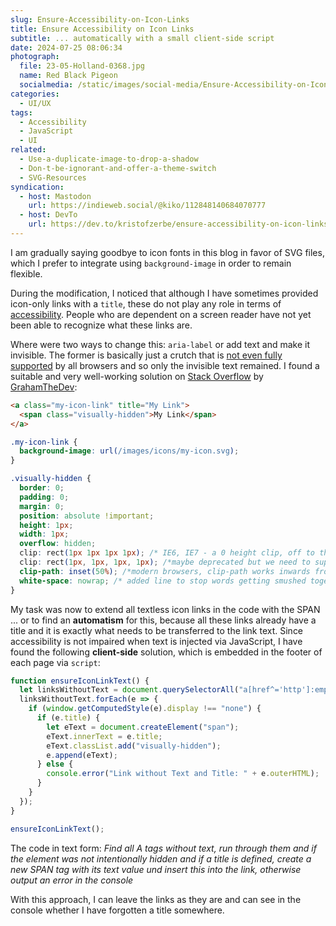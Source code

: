 ```yaml
---
slug: Ensure-Accessibility-on-Icon-Links
title: Ensure Accessibility on Icon Links
subtitle: ... automatically with a small client-side script
date: 2024-07-25 08:06:34
photograph:
  file: 23-05-Holland-0368.jpg
  name: Red Black Pigeon
  socialmedia: /static/images/social-media/Ensure-Accessibility-on-Icon-Links.png
categories:
  - UI/UX
tags:
  - Accessibility
  - JavaScript
  - UI
related:
  - Use-a-duplicate-image-to-drop-a-shadow
  - Don-t-be-ignorant-and-offer-a-theme-switch
  - SVG-Resources
syndication:
  - host: Mastodon
    url: https://indieweb.social/@kiko/112848140684070777
  - host: DevTo
    url: https://dev.to/kristofzerbe/ensure-accessibility-on-icon-links-4j7g
---
```


I am gradually saying goodbye to icon fonts in this blog in favor of SVG files, which I prefer to integrate using ``background-image`` in order to remain flexible. 

During the modification, I noticed that although I have sometimes provided icon-only links with a ``title``, these do not play any role in terms of [accessibility](https://www.a11yproject.com/posts/creating-valid-and-accessible-links/). People who are dependent on a screen reader have not yet been able to recognize what these links are.

Where were two ways to change this: ``aria-label`` or add text and make it invisible. The former is basically just a crutch that is [not even fully supported](https://www.w3.org/WAI/ARIA/1.0/CR/implementation-report) by all browsers and so only the invisible text remained. I found a suitable and very well-working solution on [Stack Overflow](https://stackoverflow.com/questions/62703524/how-to-make-an-html-link-displayed-as-an-icon-accessible) by [GrahamTheDev](https://dev.to/grahamthedev):

```html
<a class="my-icon-link" title="My Link">
  <span class="visually-hidden">My Link</span>
</a>
```

```css
.my-icon-link {
  background-image: url(/images/icons/my-icon.svg);
}

.visually-hidden { 
  border: 0;
  padding: 0;
  margin: 0;
  position: absolute !important;
  height: 1px; 
  width: 1px;
  overflow: hidden;
  clip: rect(1px 1px 1px 1px); /* IE6, IE7 - a 0 height clip, off to the bottom right of the visible 1px box */
  clip: rect(1px, 1px, 1px, 1px); /*maybe deprecated but we need to support legacy browsers */
  clip-path: inset(50%); /*modern browsers, clip-path works inwards from each corner*/
  white-space: nowrap; /* added line to stop words getting smushed together (as they go onto seperate lines and some screen readers do not understand line feeds as a space */
}
```

<!-- more -->

My task was now to extend all textless icon links in the code with the SPAN ... or to find an **automatism** for this, because all these links already have a title and it is exactly what needs to be transferred to the link text.  Since accessibility is not impaired when text is injected via JavaScript, I have found the following **client-side** solution, which is embedded in the footer of each page via ``script``:

```js
function ensureIconLinkText() {
  let linksWithoutText = document.querySelectorAll("a[href^='http']:empty");
  linksWithoutText.forEach(e => {
    if (window.getComputedStyle(e).display !== "none") {
      if (e.title) {
        let eText = document.createElement("span");
        eText.innerText = e.title;
        eText.classList.add("visually-hidden");
        e.append(eText);
      } else {
        console.error("Link without Text and Title: " + e.outerHTML);
      }
    }
  });
}

ensureIconLinkText();
```

The code in text form:
*Find all A tags without text, run through them and if the element was not intentionally hidden and if a title is defined, create a new SPAN tag with its text value und insert this into the link, otherwise output an error in the console* 

With this approach, I can leave the links as they are and can see in the console whether I have forgotten a title somewhere.

